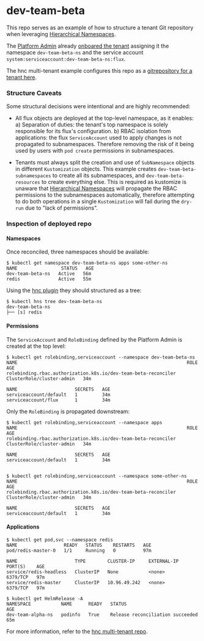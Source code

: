 # dev-team-beta

This repo serves as an example of how to structure a tenant Git repository when leveraging [Hierarchical Namespaces].

The [Platform Admin] already [onboared the tenant] assigning it the namespace `dev-team-beta-ns` and the service account `system:serviceaccount:dev-team-beta-ns:flux`.

The hnc multi-tenant example configures this repo as a [gitrepository for a tenant here].

### Structure Caveats
Some structural decisions were intentional and are highly recommended:

- All flux objects are deployed at the top-level namespace, as it enables:
    a) Separation of duties: the tenant's top namespace is solely responsible for its flux's configuration.
    b) RBAC isolation from applications: the flux `ServiceAccount` used to apply changes is not propagated to subnamespaces. Therefore removing the risk of it being used by users with `pod create` permissions in subnamespaces.

- Tenants must always split the creation and use of `SubNamespace` objects in different `Kustomization` objects. This example creates `dev-team-beta-subnamespaces` to create all its subnamespaces, and `dev-team-beta-resources` to create everything else. This is required as kustomize is unaware that [Hierarchical Namespaces] will propagate the RBAC permissions to the subnamespaces automatically, therefore attempting to do both operations in a single `Kustomization` will fail during the `dry-run` due to "lack of permissions".


### Inspection of deployed repo

#### Namespaces

Once reconciled, three namespaces should be available:

```shell
$ kubectl get namespace dev-team-beta-ns apps some-other-ns
NAME                STATUS   AGE
dev-team-beta-ns   Active   56m
redis              Active   55m
```

Using the [hnc plugin] they should structured as a tree:
```
$ kubectl hns tree dev-team-beta-ns
dev-team-beta-ns
├── [s] redis
```

#### Permissions

The `ServiceAccount` and `RoleBinding` defined by the Platform Admin is created at the top level:

```shell
$ kubectl get rolebinding,serviceaccount --namespace dev-team-beta-ns
NAME                                                              ROLE                        AGE
rolebinding.rbac.authorization.k8s.io/dev-team-beta-reconciler   ClusterRole/cluster-admin   34m

NAME                     SECRETS   AGE
serviceaccount/default   1         34m
serviceaccount/flux      1         34m
```

Only the `RoleBinding` is propagated downstream:
```shell
$ kubectl get rolebinding,serviceaccount --namespace apps
NAME                                                              ROLE                        AGE
rolebinding.rbac.authorization.k8s.io/dev-team-beta-reconciler   ClusterRole/cluster-admin   34m

NAME                     SECRETS   AGE
serviceaccount/default   1         34m


$ kubectl get rolebinding,serviceaccount --namespace some-other-ns
NAME                                                              ROLE                        AGE
rolebinding.rbac.authorization.k8s.io/dev-team-beta-reconciler   ClusterRole/cluster-admin   34m

NAME                     SECRETS   AGE
serviceaccount/default   1         34m
```

#### Applications

```shell
$ kubectl get pod,svc --namespace redis
NAME                 READY   STATUS    RESTARTS   AGE
pod/redis-master-0   1/1     Running   0          97m

NAME                     TYPE        CLUSTER-IP     EXTERNAL-IP   PORT(S)    AGE
service/redis-headless   ClusterIP   None           <none>        6379/TCP   97m
service/redis-master     ClusterIP   10.96.49.242   <none>        6379/TCP   97m
```

```shell
$ kubectl get HelmRelease -A
NAMESPACE           NAME      READY   STATUS                             AGE
dev-team-alpha-ns   podinfo   True    Release reconciliation succeeded   65m
```

For more information, refer to the [hnc multi-tenant repo].

[Hierarchical Namespaces]: https://github.com/kubernetes-sigs/hierarchical-namespaces
[Platform Admin]: ../flux2-hnc-multi-tenancy#roles
[hnc plugin]: https://github.com/kubernetes-sigs/hierarchical-namespaces/releases
[onboared the tenant]: ../flux2-hnc-multi-tenancy/tenants/base/dev-team-beta
[gitrepository for a tenant here]: ../flux2-hnc-multi-tenancy/blob/main/tenants/base/dev-team-beta/sync.yaml#L9
[hnc multi-tenant repo]: ../flux2-hnc-multi-tenancy
